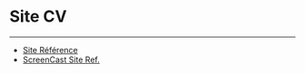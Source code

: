 # Site CV

---

- [Site Référence](https://preview.themeforest.net/item/rezo-resume-vcard-wordpress-theme/full_screen_preview/24120858?clickid=XwtxnlXUrxyNWIM33CQeS15vUkFVtkWDxT57Us0&iradid=275988&iradtype=ONLINE_TRACKING_LINK&irgwc=1&irmptype=mediapartner&irpid=369282&mp_value1=&utm_campaign=af_impact_radius_369282&utm_medium=affiliate&utm_source=impact_radius)
- [ScreenCast Site Ref.](https://youtu.be/jxQfkRof91Y)